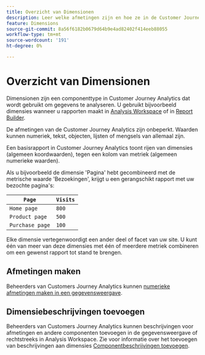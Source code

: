 ```yaml
---
title: Overzicht van Dimensionen
description: Leer welke afmetingen zijn en hoe ze in de Customer Journey Analytics worden gebruikt
feature: Dimensions
source-git-commit: 8a56f6182b0679d64b9e4ad82402f414eeb88055
workflow-type: tm+mt
source-wordcount: '191'
ht-degree: 0%

---
```


# Overzicht van Dimensionen

Dimensionen zijn een componenttype in Customer Journey Analytics dat wordt gebruikt om gegevens te analyseren. U gebruikt bijvoorbeeld dimensies wanneer u rapporten maakt in [Analysis Workspace](/help/analysis-workspace/home.md) of in [Report Builder](/help/report-builder/report-buider-overview.md).

De afmetingen van de Customer Journey Analytics zijn onbeperkt. Waarden kunnen numeriek, tekst, objecten, lijsten of mengsels van allemaal zijn.

Een basisrapport in Customer Journey Analytics toont rijen van dimensies (algemeen koordwaarden), tegen een kolom van metriek (algemeen numerieke waarden).

Als u bijvoorbeeld de dimensie &#39;Pagina&#39; hebt gecombineerd met de metrische waarde &#39;Bezoekingen&#39;, krijgt u een gerangschikt rapport met uw bezochte pagina&#39;s:

| `Page` | `Visits` |
| --- | --- |
| `Home page` | `800` |
| `Product page` | `500` |
| `Purchase page` | `100` |

Elke dimensie vertegenwoordigt een ander deel of facet van uw site. U kunt één van meer van deze dimensies met één of meerdere metriek combineren om een gewenst rapport tot stand te brengen.

## Afmetingen maken

Beheerders van Customers Journey Analytics kunnen [numerieke afmetingen maken in een gegevensweergave](/help/data-views/create-dataview.md#components).

## Dimensiebeschrijvingen toevoegen

Beheerders van Customers Journey Analytics kunnen beschrijvingen voor afmetingen en andere componenten toevoegen in de gegevensweergave of rechtstreeks in Analysis Workspace. Zie voor informatie over het toevoegen van beschrijvingen aan dimensies [Componentbeschrijvingen toevoegen](/help/components/add-component-descriptions.md).
